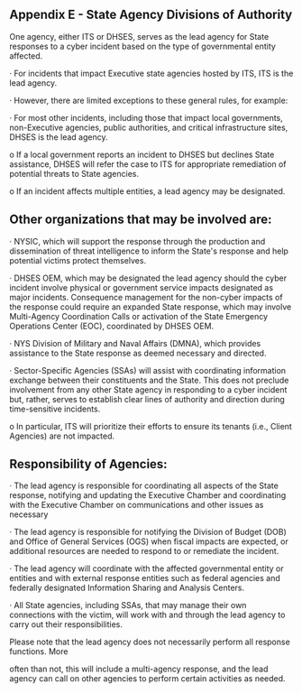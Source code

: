 ## **Appendix E - State Agency Divisions of Authority**

$^{ }$One agency, either ITS or DHSES, serves as the lead agency for State responses to a cyber incident based on the type of governmental entity affected.

· For incidents that impact Executive state agencies hosted by ITS, ITS is the lead agency.

· However, there are limited exceptions to these general rules, for example:

· For most other incidents, including those that impact local governments, non-Executive agencies, public authorities, and critical infrastructure sites, DHSES is the lead agency.

o If a local government reports an incident to DHSES but declines State assistance, DHSES will refer the case to ITS for appropriate remediation of potential threats to State agencies.

o If an incident affects multiple entities, a lead agency may be designated.

## **Other organizations that may be involved are:**

· NYSIC, which will support the response through the production and dissemination of threat intelligence to inform the State's response and help potential victims protect themselves.

· DHSES OEM, which may be designated the lead agency should the cyber incident involve physical or government service impacts designated as major incidents. Consequence management for the non-cyber impacts of the response could require an expanded State response, which may involve Multi-Agency Coordination Calls or activation of the State Emergency Operations Center (EOC), coordinated by DHSES OEM.

· NYS Division of Military and Naval Affairs (DMNA), which provides assistance to the State response as deemed necessary and directed.

· Sector-Specific Agencies (SSAs) will assist with coordinating information exchange between their constituents and the State. This does not preclude involvement from any other State agency in responding to a cyber incident but, rather, serves to establish clear lines of authority and direction during time-sensitive incidents.

o In particular, ITS will prioritize their efforts to ensure its tenants (i.e., Client Agencies) are not impacted.

## **Responsibility of Agencies:**

· The lead agency is responsible for coordinating all aspects of the State response, notifying and updating the Executive Chamber and coordinating with the Executive Chamber on communications and other issues as necessary

· The lead agency is responsible for notifying the Division of Budget (DOB) and Office of General Services (OGS) when fiscal impacts are expected, or additional resources are needed to respond to or remediate the incident.

· The lead agency will coordinate with the affected governmental entity or entities and with external response entities such as federal agencies and federally designated Information Sharing and Analysis Centers.

· All State agencies, including SSAs, that may manage their own connections with the victim, will work with and through the lead agency to carry out their responsibilities.

Please note that the lead agency does not necessarily perform all response functions. More

often than not, this will include a multi-agency response, and the lead agency can call on other agencies to perform certain activities as needed.